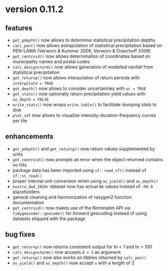 # version 0.11.2

## features

- `get_pdepth()` now allows to determine statistical precipitation depths
- `calc_pen()` now allows extrapolation of statistical precipitation based on PEN-LAWA (Verworn & Kummer 2006, Verworn & Draschoff 2008)
- `get_centroid()` now allows determination of coordinates based on municipality names and postal codes
- `calc_designstorm()` now allows generation of modelled rainfall from statistical precipitation
- `get_returnp()` now allows interpolation of return periods with `interpolate = TRUE`
- `get_depth()` now allows to consider uncertainties with `uc = TRUE`
- `get_stats()` now optionally return precipitation yield values with `as_depth = FALSE`
- `write_stats()` now wraps `write.table()` to facilitate dumping stats to disk
- `plot_idf` now allows to visualize intensity-duration-frequency curves per tile


## enhancements

- `get_pdepth()` and `get_returnp()` now return values supplemented by units
- `get_centroid()` now prompts an error when the object returned contains no hits
- package data has been imported using `sf::read_sf()` instead of `sf::st_read()`
- proper internal unit conversion when using `as_yield()` and `as_depth()`
- `kostra_dwd_2010r` dataset now has actual `NA` values instead of `-99.9` placeholders
- general cleaning and harmonization of roxygen2 function documentation
- `get_centroid()` now makes use of the Nominatim API via `tidygeocoder::geocode()` for forward geocoding instead of using datasets shipped with the package


## bug fixes 

- `get_returnp()` now returns consistent output for tn < 1 and tn > 100
- `calc_designstorm()` now accepts `d = 5` as argument
- `get_returnp()` now also works on tibbles returned by `calc_pen()`
- `as_yield()` and `as_depth()` now accept `x` with a length of 2

